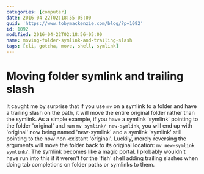 ```yaml
---
categories: [computer]
date: 2016-04-22T02:18:55-05:00
guid: 'https://www.tobymackenzie.com/blog/?p=1092'
id: 1092
modified: 2016-04-22T02:18:56-05:00
name: moving-folder-symlink-and-trailing-slash
tags: [cli, gotcha, move, shell, symlink]
---
```


Moving folder symlink and trailing slash
========================================

It caught me by surprise that if you use `mv` on a symlink to a folder and have a trailing slash on the path, it will move the entire original folder rather than the symlink.  As a simple example, if you have a symlink 'symlink' pointing to the folder 'original' and run `mv symlink/ new-symlink`, you will end up with 'original' now being named 'new-symlink' and a symlink 'symlink' still pointing to the now non-existant 'original'.  Luckily, merely reversing the arguments will move the folder back to its original location: `mv new-symlink symlink/`.  The symlink becomes like a magic portal.  I probably wouldn't have run into this if it weren't for the 'fish' shell adding trailing slashes when doing tab completions on folder paths or symlinks to them.
